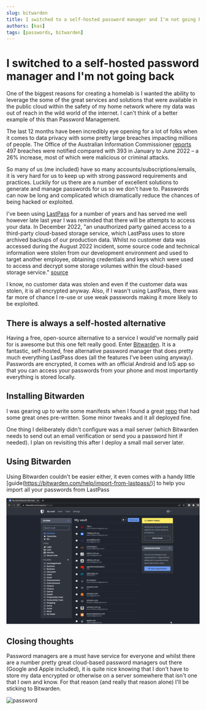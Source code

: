 ```yaml
---
slug: bitwarden
title: I switched to a self-hosted password manager and I'm not going back
authors: [kas]
tags: [passwords, bitwarden]
---
```


# I switched to a self-hosted password manager and I'm not going back

One of the biggest reasons for creating a homelab is I wanted the ability to leverage the some of the great services and solutions that were available in the public cloud within the safety of my home network where my data was out of reach in the wild world of the internet. I can't think of a better example of this than Password Management. 

The last 12 months have been incredibly eye opening for a lot of folks when it comes to data privacy with some pretty large breaches impacting millions of people. The Office of the Australian Information Commissioner [reports](https://www.oaic.gov.au/privacy/notifiable-data-breaches/notifiable-data-breaches-publications/notifiable-data-breaches-report-july-to-december-2022) 497 breaches were notified compared with 393 in January to June 2022 – a 26% increase, most of which were malicious or criminal attacks.

So many of us (me included) have so many accounts/subscriptions/emails, it is very hard for us to keep up with strong password requirements and practices. Luckily for us there are a number of excellent solutions to generate and manage passwords for us so we don't have to. Passwords can now be long and complicated which dramatically reduce the chances of being hacked or exploited. 

I've been using [LastPass](https://www.lastpass.com/) for a number of years and has served me well however late last year I was reminded that there will be attempts to access your data. In December 2022, "an unauthorized party gained access to a third-party cloud-based storage service, which LastPass uses to store archived backups of our production data. Whilst no customer data was accessed during the August 2022 incident, some source code and technical information were stolen from our development environment and used to target another employee, obtaining credentials and keys which were used to access and decrypt some storage volumes within the cloud-based storage service." [source](https://blog.lastpass.com/2022/12/notice-of-recent-security-incident/)

I know, no customer data was stolen and even if the customer data was stolen, it is all encrypted anyway. Also, if I wasn't using LastPass, there was far more of chance I re-use or use weak passwords making it more likely to be exploited.

## There is always a self-hosted alternative

Having a free, open-source alternative to a service I would've normally paid for is awesome but this one felt really good. Enter [Bitwarden](https://bitwarden.com/). It is a fantastic, self-hosted, free alternative password manager that does pretty much everything LastPass does (all the features I've been using anyway). Passwords are encrypted, it comes with an official Android and IoS app so that you can access your passwords from your phone and most importantly everything is stored locally.

## Installing Bitwarden

I was gearing up to write some manifests when I found a great [repo](https://github.com/guerzon/bitwarden-kubernetes) that had some great ones pre-written. Some minor tweaks and it all deployed fine. 

One thing I deliberately didn't configure was a mail server (which Bitwarden needs to send out an email verification or send you a password hint if needed). I plan on revisiting this after I deploy a small mail server later.

## Using Bitwarden

Using Bitwarden couldn't be easier either, it even comes with a handy little [guide(https://bitwarden.com/help/import-from-lastpass/)] to help you import all your passwords from LastPass

![bitwarden](bitwarden.png)

## Closing thoughts

Password managers are a must have service for everyone and whilst there are a number pretty great cloud-based password managers out there (Google and Apple included), it is quite nice knowing that I don't have to store my data encrypted or otherwise on a server somewhere that isn't one that I own and know. For that reason (and really that reason alone) I'll be sticking to Bitwarden.

![password](https://media.giphy.com/media/l0G17mcoGBEabVgn6/giphy.gif)

